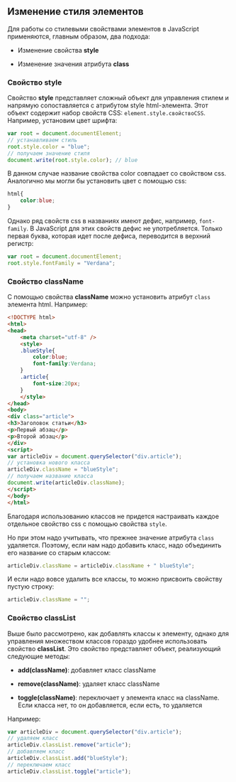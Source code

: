 ## Изменение стиля элементов

Для работы со стилевыми свойствами элементов в JavaScript применяются, главным образом, два подхода:

- Изменение свойства **style**

- Изменение значения атрибута **class**

### Свойство style

Свойство **style** представляет сложный объект для управления стилем и напрямую сопоставляется с атрибутом style html-элемента. 
Этот объект содержит набор свойств CSS: `element.style.свойствоCSS`. Например, установим цвет шрифта:

```js
var root = document.documentElement;
// устанавливаем стиль
root.style.color = "blue";
// получаем значение стиля
document.write(root.style.color); // blue
```

В данном случае название свойства color совпадает со свойством css. Аналогично мы могли бы установить цвет с помощью css:

```css
html{
    color:blue;
}
```

Однако ряд свойств css в названиях имеют дефис, например, `font-family`. В JavaScript для этих свойств дефис не употребляется. 
Только первая буква, которая идет после дефиса, переводится в верхний регистр:

```js
var root = document.documentElement;
root.style.fontFamily = "Verdana";
```

### Свойство className

С помощью свойства **className** можно установить атрибут `class` элемента html. Например:

```html
<!DOCTYPE html>
<html>
<head>
    <meta charset="utf-8" />
    <style>
    .blueStyle{
        color:blue;
        font-family:Verdana;
    }
    .article{
        font-size:20px;
    }
    </style>
</head>
<body>
<div class="article">
<h3>Заголовок статьи</h3>
<p>Первый абзац</p>
<p>Второй абзац</p>
</div>
<script>
var articleDiv = document.querySelector("div.article");
// установка нового класса
articleDiv.className = "blueStyle";
// получаем название класса
document.write(articleDiv.className);
</script>
</body>
</html>
```

Благодаря использованию классов не придется настраивать каждое отдельное свойство css с помощью свойства `style`.

Но при этом надо учитывать, что прежнее значение атрибута `class` удаляется. Поэтому, если нам надо добавить класс, надо объединить его 
название со старым классом:

```js
articleDiv.className = articleDiv.className + " blueStyle";
```

И если надо вовсе удалить все классы, то можно присвоить свойству пустую строку:

```js
articleDiv.className = "";
```

### Свойство classList

Выше было рассмотрено, как добавлять классы к элементу, однако для управления множеством классов гораздо удобнее использовать свойство 
**classList**. Это свойство представляет объект, реализующий следующие методы:

- **add(className)**: добавляет класс className

- **remove(className)**: удаляет класс className

- **toggle(className)**: переключает у элемента класс на className. Если класса нет, то он добавляется, если есть, то удаляется

Например:

```js
var articleDiv = document.querySelector("div.article");
// удаляем класс
articleDiv.classList.remove("article");
// добавляем класс
articleDiv.classList.add("blueStyle");
// переключаем класс
articleDiv.classList.toggle("article");
```

